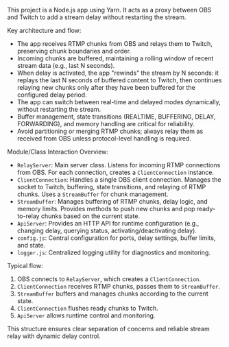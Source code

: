 <!-- Use this file to provide workspace-specific custom instructions to Copilot. For more details, visit https://code.visualstudio.com/docs/copilot/copilot-customization#_use-a-githubcopilotinstructionsmd-file -->

This project is a Node.js app using Yarn. It acts as a proxy between OBS and Twitch to add a stream delay without restarting the stream.

Key architecture and flow:

-  The app receives RTMP chunks from OBS and relays them to Twitch, preserving chunk boundaries and order.
-  Incoming chunks are buffered, maintaining a rolling window of recent stream data (e.g., last N seconds).
-  When delay is activated, the app "rewinds" the stream by N seconds: it replays the last N seconds of buffered content to Twitch, then continues relaying new chunks only after they have been buffered for the configured delay period.
-  The app can switch between real-time and delayed modes dynamically, without restarting the stream.
-  Buffer management, state transitions (REALTIME, BUFFERING, DELAY, FORWARDING), and memory handling are critical for reliability.
-  Avoid partitioning or merging RTMP chunks; always relay them as received from OBS unless protocol-level handling is required.

Module/Class Interaction Overview:

-  `RelayServer`: Main server class. Listens for incoming RTMP connections from OBS. For each connection, creates a `ClientConnection` instance.
-  `ClientConnection`: Handles a single OBS client connection. Manages the socket to Twitch, buffering, state transitions, and relaying of RTMP chunks. Uses a `StreamBuffer` for chunk management.
-  `StreamBuffer`: Manages buffering of RTMP chunks, delay logic, and memory limits. Provides methods to push new chunks and pop ready-to-relay chunks based on the current state.
-  `ApiServer`: Provides an HTTP API for runtime configuration (e.g., changing delay, querying status, activating/deactivating delay).
-  `config.js`: Central configuration for ports, delay settings, buffer limits, and state.
-  `logger.js`: Centralized logging utility for diagnostics and monitoring.

Typical flow:

1. OBS connects to `RelayServer`, which creates a `ClientConnection`.
2. `ClientConnection` receives RTMP chunks, passes them to `StreamBuffer`.
3. `StreamBuffer` buffers and manages chunks according to the current state.
4. `ClientConnection` flushes ready chunks to Twitch.
5. `ApiServer` allows runtime control and monitoring.

This structure ensures clear separation of concerns and reliable stream relay with dynamic delay control.

